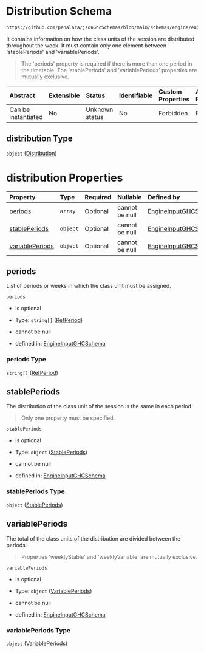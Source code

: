 # Distribution Schema

```txt
https://github.com/penalara/jsonGhcSchemas/blob/main/schemas/engine/engineSpecification.schema.json#/definitions/distribution
```

It contains information on how the class units of the session are distributed throughout the week. It must contain only one element between 'stablePeriods' and 'variablePeriods'.

> The 'periods' property is required if there is more than one period in the timetable. The 'stablePeriods' and 'variablePeriods' properties are mutually exclusive.

| Abstract            | Extensible | Status         | Identifiable | Custom Properties | Additional Properties | Access Restrictions | Defined In                                                                                               |
| :------------------ | :--------- | :------------- | :----------- | :---------------- | :-------------------- | :------------------ | :------------------------------------------------------------------------------------------------------- |
| Can be instantiated | No         | Unknown status | No           | Forbidden         | Forbidden             | none                | [engineSpecification.schema.json\*](../../../out/engineSpecification.schema.json "open original schema") |

## distribution Type

`object` ([Distribution](enginespecification-definitions-distribution.md))

# distribution Properties

| Property                            | Type     | Required | Nullable       | Defined by                                                                                                                                                                                                                                                    |
| :---------------------------------- | :------- | :------- | :------------- | :------------------------------------------------------------------------------------------------------------------------------------------------------------------------------------------------------------------------------------------------------------ |
| [periods](#periods)                 | `array`  | Optional | cannot be null | [EngineInputGHCSchema](enginespecification-definitions-distribution-properties-refperiods.md "https://github.com/penalara/jsonGhcSchemas/blob/main/schemas/engine/engineSpecification.schema.json#/definitions/distribution/properties/periods")              |
| [stablePeriods](#stableperiods)     | `object` | Optional | cannot be null | [EngineInputGHCSchema](enginespecification-definitions-distribution-properties-stableperiods.md "https://github.com/penalara/jsonGhcSchemas/blob/main/schemas/engine/engineSpecification.schema.json#/definitions/distribution/properties/stablePeriods")     |
| [variablePeriods](#variableperiods) | `object` | Optional | cannot be null | [EngineInputGHCSchema](enginespecification-definitions-distribution-properties-variableperiods.md "https://github.com/penalara/jsonGhcSchemas/blob/main/schemas/engine/engineSpecification.schema.json#/definitions/distribution/properties/variablePeriods") |

## periods

List of periods or weeks in which the class unit must be assigned.

`periods`

*   is optional

*   Type: `string[]` ([RefPeriod](enginespecification-definitions-distribution-properties-refperiods-refperiod.md))

*   cannot be null

*   defined in: [EngineInputGHCSchema](enginespecification-definitions-distribution-properties-refperiods.md "https://github.com/penalara/jsonGhcSchemas/blob/main/schemas/engine/engineSpecification.schema.json#/definitions/distribution/properties/periods")

### periods Type

`string[]` ([RefPeriod](enginespecification-definitions-distribution-properties-refperiods-refperiod.md))

## stablePeriods

The distribution of the class unit of the session is the same in each period.

> Only one property must be specified.

`stablePeriods`

*   is optional

*   Type: `object` ([StablePeriods](enginespecification-definitions-distribution-properties-stableperiods.md))

*   cannot be null

*   defined in: [EngineInputGHCSchema](enginespecification-definitions-distribution-properties-stableperiods.md "https://github.com/penalara/jsonGhcSchemas/blob/main/schemas/engine/engineSpecification.schema.json#/definitions/distribution/properties/stablePeriods")

### stablePeriods Type

`object` ([StablePeriods](enginespecification-definitions-distribution-properties-stableperiods.md))

## variablePeriods

The total of the class units of the distribution are divided between the periods.

> Properties 'weeklyStable' and 'weeklyVariable' are mutually exclusive.

`variablePeriods`

*   is optional

*   Type: `object` ([VariablePeriods](enginespecification-definitions-distribution-properties-variableperiods.md))

*   cannot be null

*   defined in: [EngineInputGHCSchema](enginespecification-definitions-distribution-properties-variableperiods.md "https://github.com/penalara/jsonGhcSchemas/blob/main/schemas/engine/engineSpecification.schema.json#/definitions/distribution/properties/variablePeriods")

### variablePeriods Type

`object` ([VariablePeriods](enginespecification-definitions-distribution-properties-variableperiods.md))

